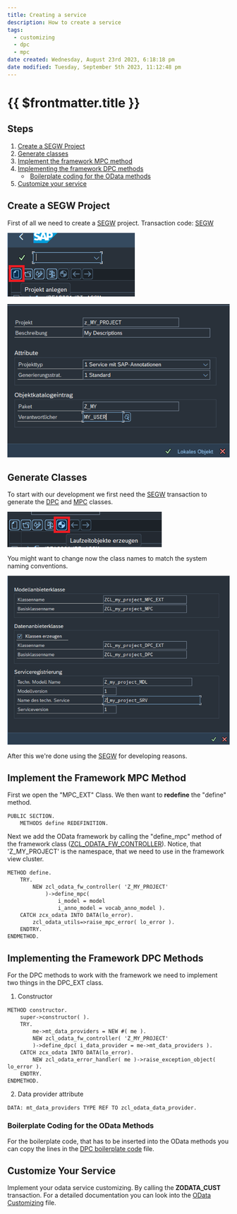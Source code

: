 ```yaml
---
title: Creating a service
description: How to create a service
tags:
  - customizing
  - dpc
  - mpc
date created: Wednesday, August 23rd 2023, 6:18:18 pm
date modified: Tuesday, September 5th 2023, 11:12:48 pm
---
```

# {{ $frontmatter.title }}

## Steps

1. [Create a SEGW Project](#create-a-segw-project)
2. [Generate classes](#generate-classes)
3. [Implement the framework MPC method](#implement-the-framework-mpc-method)
4. [Implementing the framework DPC methods](#implementing-the-framework-dpc-methods)
	-  [Boilerplate coding for the OData methods](#boilerplate-coding-for-the-odata-methods)
5. [Customize your service](#customize-your-service)

## Create a SEGW Project

First of all we need to create a [SEGW](./definitions/SEGW) project.
Transaction code: [SEGW](./definitions/SEGW)

![segw_create_project](./attachments/segw_create_project.png)

![](./attachments/segw_name_project.png)

## Generate Classes

To start with our development we first need the [SEGW](./definitions/SEGW) transaction to generate the [DPC](./definitions/DPC) and [MPC](./definitions/MPC) classes.

![Generate segw class](./attachments/segw_generate_classes.png)

You might want to change now the class names to match the system naming conventions.

![model service definition](./attachments/segw_model_service_def.png)

After this we're done using the [SEGW](./definitions/SEGW) for developing reasons.

## Implement the Framework MPC Method

First we open the "MPC_EXT" Class. We then want to **redefine** the "define" method.

```abap
PUBLIC SECTION.
	METHODS define REDEFINITION.
```

Next we add the OData framework by calling the "define_mpc" method of the framework class ([ZCL_ODATA_FW_CONTROLLER](./dev-objects/classes/ZCL_ODATA_FW_CONTROLLER)). Notice, that 'Z_MY_PROJECT' is the namespace, that we need to use in the framework view cluster.

```abap
METHOD define.
	TRY.
		NEW zcl_odata_fw_controller( 'Z_MY_PROJECT'
			)->define_mpc(
				i_model = model
				i_anno_model = vocab_anno_model ).
	CATCH zcx_odata INTO DATA(lo_error).
		zcl_odata_utils=>raise_mpc_error( lo_error ).
	ENDTRY.
ENDMETHOD.
```

## Implementing the Framework DPC Methods

For the DPC methods to work with the framework we need to implement two things in the DPC_EXT class.

1. Constructor

```abap
METHOD constructor.
	super->constructor( ).
	TRY.
		me->mt_data_providers = NEW #( me ).
		NEW zcl_odata_fw_controller( 'Z_MY_PROJECT'
		)->define_dpc( i_data_provider = me->mt_data_providers ).
	CATCH zcx_odata INTO DATA(lo_error).
		NEW zcl_odata_error_handler( me )->raise_exception_object( lo_error ).
	ENDTRY.
ENDMETHOD.
```

2. Data provider attribute

```abap
DATA: mt_data_providers TYPE REF TO zcl_odata_data_provider.
```

### Boilerplate Coding for the OData Methods

For the boilerplate code, that has to be inserted into the OData methods you can copy the lines in the [DPC boilerplate code](./DPC-boilerplate-code) file.

## Customize Your Service

Implement your odata service customizing. By calling the **ZODATA_CUST** transaction.
For a detailed documentation you can look into the [OData Customizing](./OData-Customizing) file.